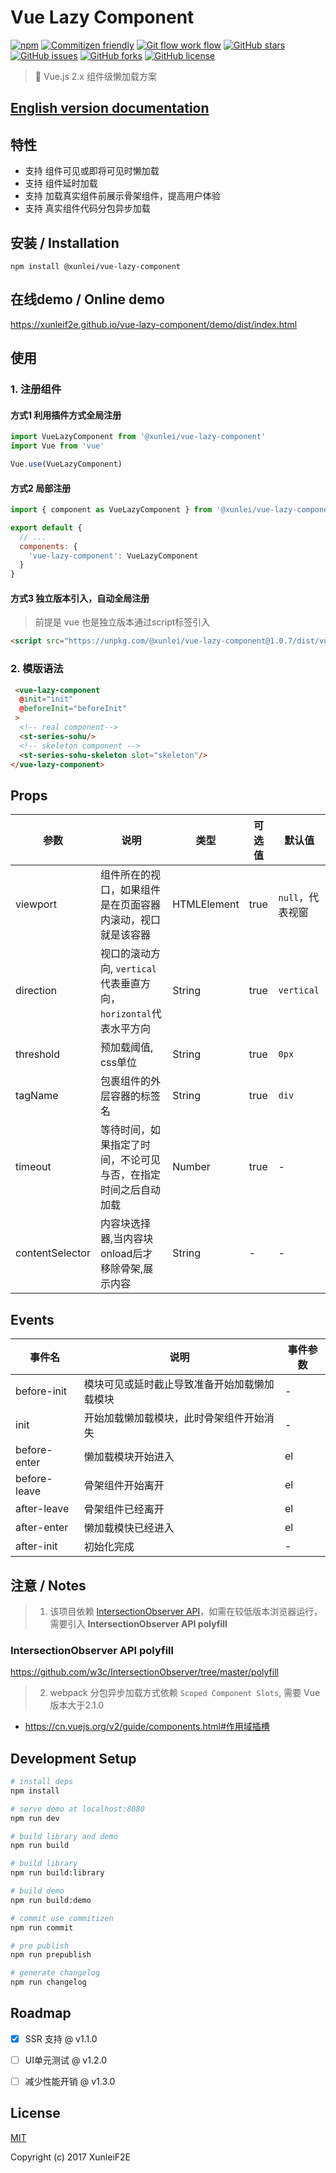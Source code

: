 # Vue Lazy Component

[![npm](https://img.shields.io/npm/v/@xunlei/vue-lazy-component.svg)](https://www.npmjs.com/package/@xunlei/vue-lazy-component)
[![Commitizen friendly](https://img.shields.io/badge/commitizen-friendly-brightgreen.svg)](http://commitizen.github.io/cz-cli/)
[![Git flow work flow](https://img.shields.io/badge/git--flow-workflow-brightgreen.svg)](https://github.com/nvie/gitflow/)
[![GitHub stars](https://img.shields.io/github/stars/xunleif2e/vue-lazy-component.svg)](https://github.com/xunleif2e/vue-lazy-component/stargazers)
[![GitHub issues](https://img.shields.io/github/issues/xunleif2e/vue-lazy-component.svg)](https://github.com/xunleif2e/vue-lazy-component/issues)
[![GitHub forks](https://img.shields.io/github/forks/xunleif2e/vue-lazy-component.svg)](https://github.com/xunleif2e/vue-lazy-component/network)
[![GitHub license](https://img.shields.io/badge/license-MIT-blue.svg)](https://raw.githubusercontent.com/xunleif2e/vue-lazy-component/master/LICENSE)

> 🐌 Vue.js 2.x 组件级懒加载方案

## [English version documentation](README.en.md)


## 特性

- 支持 组件可见或即将可见时懒加载
- 支持 组件延时加载
- 支持 加载真实组件前展示骨架组件，提高用户体验
- 支持 真实组件代码分包异步加载

## 安装 / Installation

```
npm install @xunlei/vue-lazy-component
```

## 在线demo / Online demo

https://xunleif2e.github.io/vue-lazy-component/demo/dist/index.html

## 使用

### 1. 注册组件

#### 方式1 利用插件方式全局注册

```javascript
import VueLazyComponent from '@xunlei/vue-lazy-component'
import Vue from 'vue'

Vue.use(VueLazyComponent)
```

#### 方式2 局部注册

```javascript
import { component as VueLazyComponent } from '@xunlei/vue-lazy-component'

export default {
  // ...
  components: {
    'vue-lazy-component': VueLazyComponent
  }
}
```

#### 方式3 独立版本引入，自动全局注册

> 前提是 vue 也是独立版本通过script标签引入

```html
<script src="https://unpkg.com/@xunlei/vue-lazy-component@1.0.7/dist/vue-lazy-component.js"></script>
```

### 2. 模版语法

```html
 <vue-lazy-component
  @init="init"
  @beforeInit="beforeInit"
 >
  <!-- real component-->
  <st-series-sohu/>
  <!-- skeleton component -->
  <st-series-sohu-skeleton slot="skeleton"/>
</vue-lazy-component>
```

## Props

| 参数                    | 说明  | 类型 | 可选值 | 默认值 |
|-------------------------|-------|------|--------|--------|
| viewport | 组件所在的视口，如果组件是在页面容器内滚动，视口就是该容器 | HTMLElement | true      | `null`，代表视窗 |
| direction | 视口的滚动方向, `vertical`代表垂直方向，`horizontal`代表水平方向  | String | true      | `vertical` |
| threshold | 预加载阈值, css单位  | String | true      | `0px` |
| tagName | 包裹组件的外层容器的标签名  | String | true  | `div` |
| timeout | 等待时间，如果指定了时间，不论可见与否，在指定时间之后自动加载  | Number | true    | - |
| contentSelector | 内容块选择器,当内容块onload后才移除骨架,展示内容  | String | -   | - |

## Events

| 事件名                    | 说明  | 事件参数
|-------------------------|-------|------|
| before-init | 模块可见或延时截止导致准备开始加载懒加载模块 | - |
| init | 开始加载懒加载模块，此时骨架组件开始消失 | - |
| before-enter | 懒加载模块开始进入 | el |
| before-leave | 骨架组件开始离开 | el |
| after-leave | 骨架组件已经离开 | el |
| after-enter | 懒加载模快已经进入 | el |
| after-init | 初始化完成 | - |

## 注意 / Notes

> 1. 该项目依赖 [IntersectionObserver API](https://developer.mozilla.org/en-US/docs/Web/API/Intersection_Observer_API)，如需在较低版本浏览器运行，需要引入 **IntersectionObserver API polyfill**

### IntersectionObserver API polyfill

https://github.com/w3c/IntersectionObserver/tree/master/polyfill


> 2. webpack 分包异步加载方式依赖 `Scoped Component Slots`, 需要 Vue 版本大于2.1.0


- https://cn.vuejs.org/v2/guide/components.html#作用域插槽

## Development Setup

``` bash
# install deps
npm install

# serve demo at localhost:8080
npm run dev

# build library and demo
npm run build

# build library
npm run build:library

# build demo
npm run build:demo

# commit use commitizen
npm run commit

# pre publish
npm run prepublish

# generate changelog
npm run changelog
```

## Roadmap

- [x] SSR 支持 @ v1.1.0

- [ ] UI单元测试 @ v1.2.0

- [ ] 减少性能开销 @ v1.3.0

## License

[MIT](http://opensource.org/licenses/MIT)

Copyright (c) 2017 XunleiF2E
